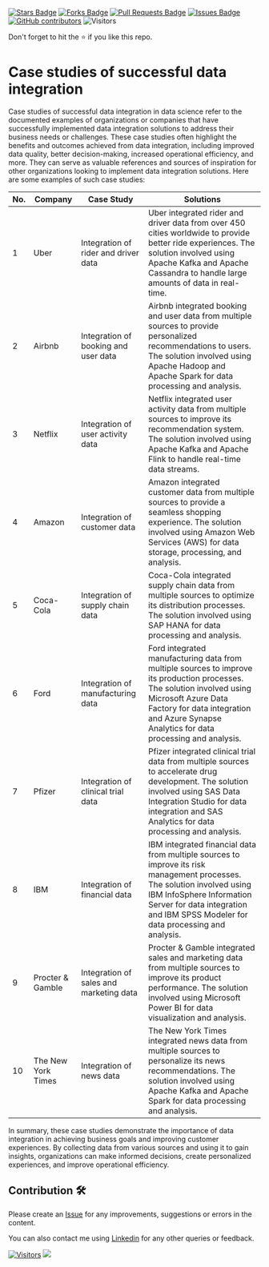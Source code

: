 <a href="https://github.com/drshahizan/special-topic-data-engineering/stargazers"><img src="https://img.shields.io/github/stars/drshahizan/special-topic-data-engineering" alt="Stars Badge"/></a>
<a href="https://github.com/drshahizan/special-topic-data-engineering/network/members"><img src="https://img.shields.io/github/forks/drshahizan/special-topic-data-engineering" alt="Forks Badge"/></a>
<a href="https://github.com/drshahizan/special-topic-data-engineering/pulls"><img src="https://img.shields.io/github/issues-pr/drshahizan/special-topic-data-engineering" alt="Pull Requests Badge"/></a>
<a href="https://github.com/drshahizan/special-topic-data-engineering/issues"><img src="https://img.shields.io/github/issues/drshahizan/special-topic-data-engineering" alt="Issues Badge"/></a>
<a href="https://github.com/drshahizan/special-topic-data-engineering/graphs/contributors"><img alt="GitHub contributors" src="https://img.shields.io/github/contributors/drshahizan/special-topic-data-engineering?color=2b9348"></a>
![Visitors](https://api.visitorbadge.io/api/visitors?path=https%3A%2F%2Fgithub.com%2Fspecial-topic-data-engineering&labelColor=%23d9e3f0&countColor=%23697689&style=flat)

Don't forget to hit the :star: if you like this repo.

# Case studies of successful data integration
Case studies of successful data integration in data science refer to the documented examples of organizations or companies that have successfully implemented data integration solutions to address their business needs or challenges. These case studies often highlight the benefits and outcomes achieved from data integration, including improved data quality, better decision-making, increased operational efficiency, and more. They can serve as valuable references and sources of inspiration for other organizations looking to implement data integration solutions. Here are some examples of such case studies:

| No. | Company | Case Study | Solutions |
| --- | --- | --- | --- |
| 1 | Uber | Integration of rider and driver data | Uber integrated rider and driver data from over 450 cities worldwide to provide better ride experiences. The solution involved using Apache Kafka and Apache Cassandra to handle large amounts of data in real-time. |
| 2 | Airbnb | Integration of booking and user data | Airbnb integrated booking and user data from multiple sources to provide personalized recommendations to users. The solution involved using Apache Hadoop and Apache Spark for data processing and analysis. |
| 3 | Netflix | Integration of user activity data | Netflix integrated user activity data from multiple sources to improve its recommendation system. The solution involved using Apache Kafka and Apache Flink to handle real-time data streams. |
| 4 | Amazon | Integration of customer data | Amazon integrated customer data from multiple sources to provide a seamless shopping experience. The solution involved using Amazon Web Services (AWS) for data storage, processing, and analysis. |
| 5 | Coca-Cola | Integration of supply chain data | Coca-Cola integrated supply chain data from multiple sources to optimize its distribution processes. The solution involved using SAP HANA for data processing and analysis. |
| 6 | Ford | Integration of manufacturing data | Ford integrated manufacturing data from multiple sources to improve its production processes. The solution involved using Microsoft Azure Data Factory for data integration and Azure Synapse Analytics for data processing and analysis. |
| 7 | Pfizer | Integration of clinical trial data | Pfizer integrated clinical trial data from multiple sources to accelerate drug development. The solution involved using SAS Data Integration Studio for data integration and SAS Analytics for data processing and analysis. |
| 8 | IBM | Integration of financial data | IBM integrated financial data from multiple sources to improve its risk management processes. The solution involved using IBM InfoSphere Information Server for data integration and IBM SPSS Modeler for data processing and analysis. |
| 9 | Procter & Gamble | Integration of sales and marketing data | Procter & Gamble integrated sales and marketing data from multiple sources to improve its product performance. The solution involved using Microsoft Power BI for data visualization and analysis. |
| 10 | The New York Times | Integration of news data | The New York Times integrated news data from multiple sources to personalize its news recommendations. The solution involved using Apache Kafka and Apache Spark for data processing and analysis. |

In summary, these case studies demonstrate the importance of data integration in achieving business goals and improving customer experiences. By collecting data from various sources and using it to gain insights, organizations can make informed decisions, create personalized experiences, and improve operational efficiency.

## Contribution 🛠️
Please create an [Issue](https://github.com/drshahizan/special-topic-data-engineering/issues) for any improvements, suggestions or errors in the content.

You can also contact me using [Linkedin](https://www.linkedin.com/in/drshahizan/) for any other queries or feedback.

[![Visitors](https://api.visitorbadge.io/api/visitors?path=https%3A%2F%2Fgithub.com%2Fdrshahizan&labelColor=%23697689&countColor=%23555555&style=plastic)](https://visitorbadge.io/status?path=https%3A%2F%2Fgithub.com%2Fdrshahizan)
![](https://hit.yhype.me/github/profile?user_id=81284918)



